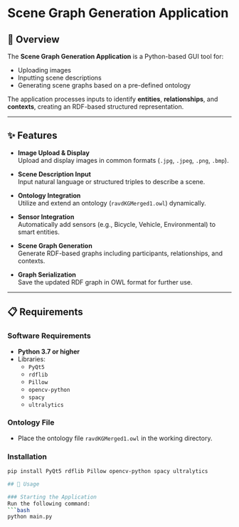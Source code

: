 # Scene Graph Generation Application

## 🌟 Overview
The **Scene Graph Generation Application** is a Python-based GUI tool for:
- Uploading images
- Inputting scene descriptions
- Generating scene graphs based on a pre-defined ontology

The application processes inputs to identify **entities**, **relationships**, and **contexts**, creating an RDF-based structured representation.

---

## ✨ Features
- **Image Upload & Display**  
  Upload and display images in common formats (`.jpg`, `.jpeg`, `.png`, `.bmp`).
  
- **Scene Description Input**  
  Input natural language or structured triples to describe a scene.

- **Ontology Integration**  
  Utilize and extend an ontology (`ravdKGMerged1.owl`) dynamically.

- **Sensor Integration**  
  Automatically add sensors (e.g., Bicycle, Vehicle, Environmental) to smart entities.

- **Scene Graph Generation**  
  Generate RDF-based graphs including participants, relationships, and contexts.

- **Graph Serialization**  
  Save the updated RDF graph in OWL format for further use.

---

## 📋 Requirements

### Software Requirements
- **Python 3.7 or higher**
- Libraries:
  - `PyQt5`
  - `rdflib`
  - `Pillow`
  - `opencv-python`
  - `spacy`
  - `ultralytics`

### Ontology File
- Place the ontology file `ravdKGMerged1.owl` in the working directory.

### Installation
```bash
pip install PyQt5 rdflib Pillow opencv-python spacy ultralytics

## 🚀 Usage

### Starting the Application
Run the following command:
```bash
python main.py
